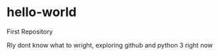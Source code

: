 # hello-world
First Repository

Rly dont know what to wright, exploring github and python 3 right now
